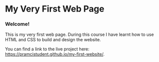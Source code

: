 # My Very First Web Page

### Welcome!

This is my very first web page. During this course I have learnt how to use HTML and CSS to build and design the website.

You can find a link to the live project here: https://pramcistudent.github.io/my-first-website/.